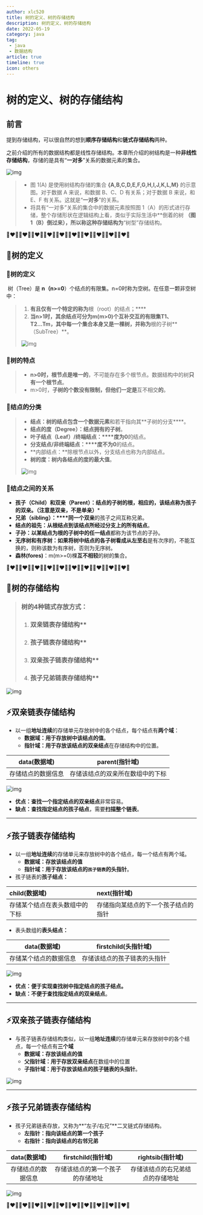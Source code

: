 ```yaml
---
author: xlc520
title: 树的定义、树的存储结构
description: 树的定义、树的存储结构
date: 2022-05-19
category: java
tag: 
 - java
 - 数据结构
article: true
timeline: true
icon: others
---
```


# 树的定义、树的存储结构

## 前言

提到存储结构，可以很自然的想到**顺序存储结构**和**链式存储结构**两种。

之前介绍的所有的数据结构都是线性存储结构。本章所介绍的树结构是一种**非线性存储结构**，存储的是具有“**一对多**”关系的数据元素的集合。

![img](https://bitbucket.org/xlc520/blogasset/raw/main/images3/cb46133043df4ca6b5588c4dec725e71.png)

> - 图 1(A) 是使用树结构存储的集合 **{A,B,C,D,E,F,G,H,I,J,K,L,M}** 的示意图。对于数据 A 来说，和数据 B、C、D 有关系；对于数据
    B 来说，和 E、F 有关系。这就是“**一对多**”的关系。
> - 将具有“一对多”关系的集合中的数据元素按照图 1（A）的形式进行存储，整个存储形状在逻辑结构上看，类似于实际生活中**倒着的树
    **（图 1（B）倒过来），所以称这种存储结构为**“树型”存储结构。

**💚❤️💙💚❤️💙💚❤️💙💚❤️💙💚❤️💙💚❤️💙💚❤️💙💚❤️💙💚❤️💙💚❤️💙**

## 🐋树的定义

### 🌲树的定义

​ 树（Tree）是 **n（n>=0**）个结点的有限集。n=0时称为空树。在任意一颗非空树中：

> 1. **有且仅有一个特定的称为**根（root）的结点；****
> 2. **当n>1时，其余结点可分为m(m>0)个互补交互的有限集T1、T2...Tm，其中每一个集合本身又是一棵树，并称为**根的子树**
     （SubTree）**。
>
> ![img](https://bitbucket.org/xlc520/blogasset/raw/main/images3/df38fd9b66bb44cbbc3b801a683fe0b7.png)

### 🌲树的特点

> - **n>0时，根节点是唯一的**，不可能存在多个根节点。数据结构中的树**只有一个根节点**。
> - m>0时，**子树的个数没有限制，但他们一定是**互不相交**的**。

### 🌲结点的分类

> - **结点：**树的结点包含**一个数据元素**和若干指向其**子树的分支****。
> - **结点的度（Degree）：**结点**拥有的子树**。
> - **叶子结点（Leaf）/终端结点：****度为0**的结点。
> - **分支结点/非终端结点：****度不为0**的结点。
> - **内部结点：**除根节点以外，分支结点也称为内部结点。
> - **树的度：**树内各结点的度的**最大值**。
>
> ![img](https://bitbucket.org/xlc520/blogasset/raw/main/images3/febfdc26e5fe4082a3f24394ae2a8797.png)

### 🌲结点之间的关系

- **孩子（Child）和双亲（Parent）：**结点的子树的根，相应的，该结点称为孩子的双亲。**（注意是双亲，不是单亲）***
- **兄弟（sibling）：****同一个双亲**的孩子之间互称兄弟。
- **结点的祖先：**从根结点到该结点**所经过分支上的所有结点**。
- **子孙：**以某结点为根的**子树中的任一结点**都称为该节点的子孙。
- **无序树和有序树：**如果将树中结点的各子树看成**从左至右**是有次序的，不能互换的，则称该数为有序树，否则为无序树。
- **森林(fores)**：m(m>=0)棵**互不相较**的树的集合。

**💚❤️💙💚❤️💙💚❤️💙💚❤️💙💚❤️💙💚❤️💙💚❤️💙💚❤️💙💚❤️💙💚❤️💙**

## 🐋树的存储结构

> ### **树的**4种**链式存放方式：**
>
> 1. ### **双亲**链表存储结构**
>
> 2. ### **孩子**链表存储结构**
>
> 3. ### **双亲孩子**链表存储结构**
>
> 4. ### **孩子兄弟**链表存储结构**

![img](https://bitbucket.org/xlc520/blogasset/raw/main/images3/b11533763d234947aca101037dec8b41.png)

## ⚡双亲链表存储结构

- 以一组**地址连续**的存储单元存放树中的各个结点，每个结点有**两个域**：
    - **数据域：**用于存放树中该结点的**值**。
    - **指针域：**用于存放该结点的**双亲结点**在存储结构中的位置。

| data(数据域) |   parent(指针域)    |
|:---------:|:----------------:|
| 存储结点的数据信息 | 存储该结点的双亲所在数组中的下标 |

![img](https://bitbucket.org/xlc520/blogasset/raw/main/images3/662ace49b4234d0d87fa981e5ed364b6.png)

- **优点：**查找一个指定结点的**双亲结点**非常容易。
- **缺点：**查找指定结点的**孩子结点**，需要**扫描整个链表**。

------

## ⚡孩子链表存储结构

- 以一组**地址连续**的存储单元来存放树中的各个结点，每一个结点有两个域。
    - **数据域：**存放该结点的**值**
    - **指针域：**用于存放该结点的**`孩子链表`的头指针**。
- 孩子链表的**孩子结点：**

| child(数据域)      | next(指针域)          |
|:----------------|:-------------------|
| 存储某个结点在表头数组中的下标 | 存储指向某结点的下一个孩子结点的指针 |

- 表头数组的**表头结点：**

|  data(数据域)  | firstchild(头指针域) |
|:-----------:|:----------------:|
| 存储某个结点的数据信息 |  存储该结点的孩子链表的头指针  |

![img](https://bitbucket.org/xlc520/blogasset/raw/main/images3/bcff713717a24534b4c0b5b674f8acd8.png)

- **优点：**便于实现查找树中指定结点的**孩子结点。**
- **缺点：**不便于查找指定结点的**双亲结点**。

------

## ⚡双亲孩子链表存储结构

- 与孩子链表存储结构类似，以一组**地址连续**的存储单元来存放树中的各个结点，每一个结点有**三个域**
    - **数据域：**存放该结点的**值**
    - **父指针域：**用于存放**双亲结点**在数组中的位置
    - **子指针域：**用于存放该结点的**孩子链表的头指针**。

![img](https://bitbucket.org/xlc520/blogasset/raw/main/images3/e3a1af0b7435472d95278ee052d640d4.png)

------

## ⚡孩子兄弟链表存储结构

- 孩子兄弟链表存放，又称为**“左子/右兄”**二叉链式存储结构。
    - **左指针：**指向该结点的**第一个孩子**
    - **右指针：**指向该结点的**右邻兄弟**

| data(数据域) | firstchild(指针域)  |  rightsib(指针域)   |
|:---------:|:----------------:|:----------------:|
| 存储结点的数据信息 | 存储该结点的第一个孩子的存储地址 | 存储该结点的右兄弟结点的存储地址 |

![img](https://bitbucket.org/xlc520/blogasset/raw/main/images3/9b57fb1db8824839b545e1b9ba7744bd.png)

**💚❤️💙💚❤️💙💚❤️💙💚❤️💙💚❤️💙💚❤️💙💚❤️💙💚❤️💙💚❤️💙💚❤️💙**

